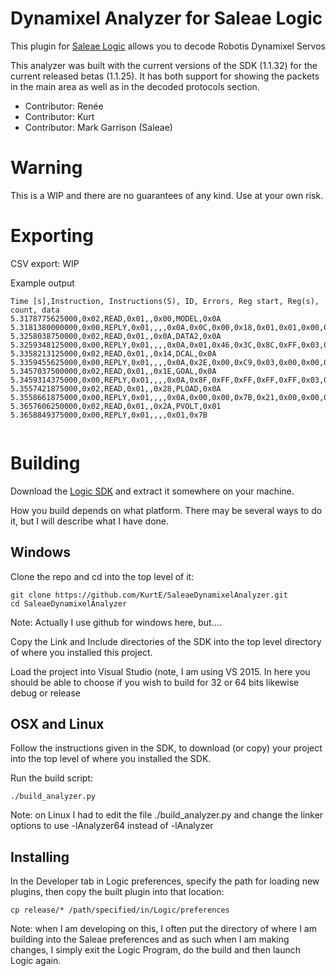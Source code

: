 # Dynamixel Analyzer for Saleae Logic

This plugin for [Saleae Logic][logic] allows you to decode Robotis Dynamixel Servos

This analyzer was built with the current versions of the SDK (1.1.32) for the current released betas (1.1.25).   It has both support for showing the packets in the main area as well as in the decoded protocols section. 


* Contributor: Renée
* Contributor: Kurt
* Contributor: Mark Garrison (Saleae)

# Warning

This is a WIP and there are no guarantees of any kind.  Use at your own risk.

# Exporting

CSV export: WIP

Example output

```csv
Time [s],Instruction, Instructions(S), ID, Errors, Reg start, Reg(s), count, data
5.3178775625000,0x02,READ,0x01,,0x00,MODEL,0x0A
5.3181380000000,0x00,REPLY,0x01,,,,0x0A,0x0C,0x00,0x18,0x01,0x01,0x00,0x00,0x00,0xFF,0xFF
5.3258038750000,0x02,READ,0x01,,0x0A,DATA2,0x0A
5.3259348125000,0x00,REPLY,0x01,,,,0x0A,0x01,0x46,0x3C,0x8C,0xFF,0x03,0x02,0x24,0x24,0x00
5.3358213125000,0x02,READ,0x01,,0x14,DCAL,0x0A
5.3359455625000,0x00,REPLY,0x01,,,,0x0A,0x2E,0x00,0xC9,0x03,0x00,0x00,0x01,0x01,0x20,0x20
5.3457037500000,0x02,READ,0x01,,0x1E,GOAL,0x0A
5.3459314375000,0x00,REPLY,0x01,,,,0x0A,0x8F,0xFF,0xFF,0xFF,0xFF,0x03,0x8F,0x01,0x00,0x00
5.3557421875000,0x02,READ,0x01,,0x28,PLOAD,0x0A
5.3558661875000,0x00,REPLY,0x01,,,,0x0A,0x00,0x00,0x7B,0x21,0x00,0x00,0x00,0x00,0x20,0x00
5.3657606250000,0x02,READ,0x01,,0x2A,PVOLT,0x01
5.3658849375000,0x00,REPLY,0x01,,,,0x01,0x7B


```

# Building

Download the [Logic SDK][sdk] and extract it somewhere on your
machine. 

How you build depends on what platform.  There may be several ways to do it, but I will describe what I have done.  

## Windows
Clone the repo and cd into the top level of it:

    git clone https://github.com/KurtE/SaleaeDynamixelAnalyzer.git
    cd SaleaeDynamixelAnalyzer

Note: Actually I use github for windows here, but.... 

Copy the Link and Include directories of the SDK into the top level directory of where you installed this project. 

Load the project into Visual Studio (note, I am using VS 2015.  In here you should be able to choose if you wish to build for 32 or 64 bits likewise debug or release 

## OSX and Linux

Follow the instructions given in the SDK, to download (or copy) your project into the top level of where you installed the SDK. 

Run the build script:

    ./build_analyzer.py

Note: on Linux I had to edit the file ./build_analyzer.py and change the linker options to use -lAnalyzer64 instead of -lAnalyzer

## Installing

In the Developer tab in Logic preferences, specify the path for
loading new plugins, then copy the built plugin into that location:

    cp release/* /path/specified/in/Logic/preferences

[logic]: https://www.saleae.com/downloads
[sdk]: http://support.saleae.com/hc/en-us/articles/201104644-Analyzer-SDK

Note: when I am developing on this, I often put the directory of where I am building into the Saleae preferences and as such when I am making changes, I simply exit the Logic Program, do the build and then launch Logic again. 